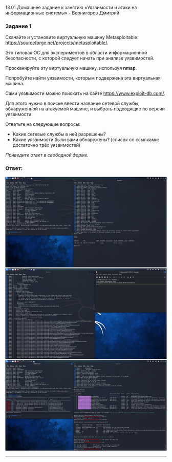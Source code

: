 13.01 Домашнее задание к занятию «Уязвимости и атаки на информационные системы» - Вернигоров Дмитрий
### Задание 1

Скачайте и установите виртуальную машину Metasploitable: https://sourceforge.net/projects/metasploitable/.

Это типовая ОС для экспериментов в области информационной безопасности, с которой следует начать при анализе уязвимостей.

Просканируйте эту виртуальную машину, используя **nmap**.

Попробуйте найти уязвимости, которым подвержена эта виртуальная машина.

Сами уязвимости можно поискать на сайте https://www.exploit-db.com/.

Для этого нужно в поиске ввести название сетевой службы, обнаруженной на атакуемой машине, и выбрать подходящие по версии уязвимости.

Ответьте на следующие вопросы:

- Какие сетевые службы в ней разрешены?
- Какие уязвимости были вами обнаружены? (список со ссылками: достаточно трёх уязвимостей)
  
*Приведите ответ в свободной форме.*

### Ответ:
![alt text](https://github.com/Roman-Teterevlev/SYS-19_13-01/blob/main/13-01_1.1.png)
![alt text](https://github.com/Roman-Teterevlev/SYS-19_13-01/blob/main/13-01_1.2.png)
![alt text](https://github.com/Roman-Teterevlev/SYS-19_13-01/blob/main/13-01_1.3.png)

---  
